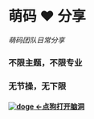 # 萌码 ❤ 分享

_萌码团队日常分享_

### 不限主题，不限专业
### 无节操，无下限

#### [![doge](https://cloud.githubusercontent.com/assets/2211002/7805384/f637f904-03a3-11e5-898f-6d44e19e98cc.png) ←点狗打开脑洞](https://github.com/Mengma/Macaron/issues)

